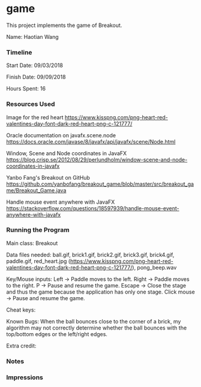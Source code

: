 game
====

This project implements the game of Breakout.

Name: Haotian Wang

### Timeline

Start Date: 09/03/2018

Finish Date: 09/09/2018

Hours Spent: 16

### Resources Used
Image for the red heart
https://www.kisspng.com/png-heart-red-valentines-day-font-dark-red-heart-png-c-121777/

Oracle documentation on javafx.scene.node
https://docs.oracle.com/javase/8/javafx/api/javafx/scene/Node.html

Window, Scene and Node coordinates in JavaFX
https://blog.crisp.se/2012/08/29/perlundholm/window-scene-and-node-coordinates-in-javafx

Yanbo Fang's Breakout on GitHub
https://github.com/yanbofang/breakout_game/blob/master/src/breakout_game/Breakout_Game.java

Handle mouse event anywhere with JavaFX
https://stackoverflow.com/questions/18597939/handle-mouse-event-anywhere-with-javafx
### Running the Program

Main class: Breakout

Data files needed: ball.gif, brick1.gif, brick2.gif, brick3.gif, brick4.gif, paddle.gif, red_heart.jpg (https://www.kisspng.com/png-heart-red-valentines-day-font-dark-red-heart-png-c-121777/), pong_beep.wav

Key/Mouse inputs:
Left -> Paddle moves to the left.
Right -> Paddle moves to the right.
P -> Pause and resume the game.
Escape -> Close the stage and thus the game because the application has only one stage.
Click mouse -> Pause and resume the game.

Cheat keys:

Known Bugs:
When the ball bounces close to the corner of a brick, my algorithm may not correctly determine whether the ball bounces with the top/bottom edges or the left/right edges.

Extra credit:


### Notes


### Impressions

